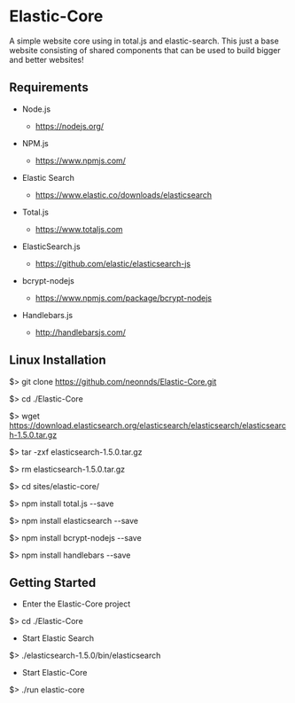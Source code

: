 
# Elastic-Core
A simple website core using in total.js and elastic-search. This just a base website consisting of shared components that can be used to build bigger and better websites!

## Requirements

  * Node.js
    * https://nodejs.org/
  
  * NPM.js
    * https://www.npmjs.com/

  * Elastic Search
    * https://www.elastic.co/downloads/elasticsearch
  
  * Total.js
    * https://www.totaljs.com
  
  * ElasticSearch.js
    * https://github.com/elastic/elasticsearch-js

  * bcrypt-nodejs
    * https://www.npmjs.com/package/bcrypt-nodejs
  
  * Handlebars.js
    * http://handlebarsjs.com/


## Linux Installation

  $> git clone https://github.com/neonnds/Elastic-Core.git
  
  $> cd ./Elastic-Core
  
  $> wget https://download.elasticsearch.org/elasticsearch/elasticsearch/elasticsearch-1.5.0.tar.gz
  
  $> tar -zxf elasticsearch-1.5.0.tar.gz
    
  $> rm elasticsearch-1.5.0.tar.gz
  
  $> cd sites/elastic-core/
  
  $> npm install total.js --save
  
  $> npm install elasticsearch --save
  
  $> npm install bcrypt-nodejs --save
  
  $> npm install handlebars --save
  
  
## Getting Started

  * Enter the Elastic-Core project

  $> cd ./Elastic-Core

  * Start Elastic Search
  
  $> ./elasticsearch-1.5.0/bin/elasticsearch

  * Start Elastic-Core
  
  $> ./run elastic-core
